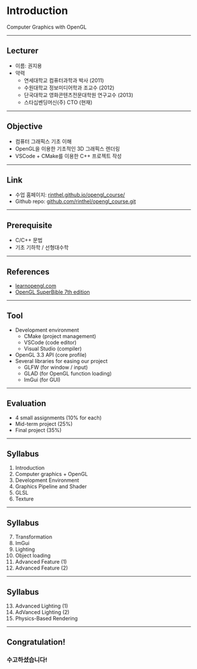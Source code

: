 # Introduction

Computer Graphics with OpenGL

---

## Lecturer

- 이름: 권지용
- 약력
  - 연세대학교 컴퓨터과학과 박사 (2011)
  - 수원대학교 정보미디어학과 조교수 (2012)
  - 단국대학교 영화콘텐츠전문대학원 연구교수 (2013)
  - 스타십벤딩머신(주) CTO (현재)

---

## Objective

- 컴퓨터 그래픽스 기초 이해
- OpenGL을 이용한 기초적인 3D 그래픽스 렌더링
- VSCode + CMake를 이용한 C++ 프로젝트 작성

---

## Link

- 수업 홈페이지: [rinthel.github.io/opengl_course/](https://rinthel.github.io/opengl_course/)
- Github repo: [github.com/rinthel/opengl_course.git](https://github.com/rinthel/opengl_course.git)

---

## Prerequisite

- C/C++ 문법
- 기초 기하학 / 선형대수학

---

## References

- [learnopengl.com](https://learnopengl.com)
- [OpenGL SuperBible 7th edition](https://www.openglsuperbible.com)

---

## Tool

- Development environment
  - CMake (project management)
  - VSCode (code editor)
  - Visual Studio (compiler)
- OpenGL 3.3 API (core profile)
- Several libraries for easing our project
  - GLFW (for window / input)
  - GLAD (for OpenGL function loading)
  - ImGui (for GUI)

---

## Evaluation

- 4 small assignments (10% for each)
- Mid-term project (25%)
- Final project (35%)

---

## Syllabus

1. Introduction
2. Computer graphics + OpenGL
3. Development Environment
4. Graphics Pipeline and Shader
5. GLSL
6. Texture

---

## Syllabus

7. Transformation
8. ImGui
9. Lighting
10. Object loading
11. Advanced Feature (1)
12. Advanced Feature (2)

---

## Syllabus

13. Advanced Lighting (1)
14. AdVanced Lighting (2)
15. Physics-Based Rendering

---

## Congratulation!
### 수고하셨습니다!